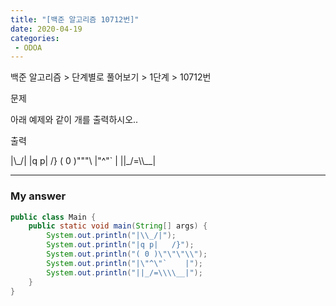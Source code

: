 ```yaml
---
title: "[백준 알고리즘 10712번]"
date: 2020-04-19
categories: 
 - ODOA
---
```

백준 알고리즘 > 단계별로 풀어보기 > 1단계 > 10712번
  
<p>문제</p>  
아래 예제와 같이 개를 출력하시오..  
  
<p>출력</p>   
|\_/|  
|q p|   /}  
( 0 )"""\  
|"^"`    |  
||_/=\\__|   

---

<h3>My answer</h3>


```java
public class Main {
	public static void main(String[] args) {
		System.out.println("|\\_/|");
		System.out.println("|q p|   /}");
		System.out.println("( 0 )\"\"\"\\");
		System.out.println("|\"^\"`    |");
		System.out.println("||_/=\\\\__|");
	}
}
```



